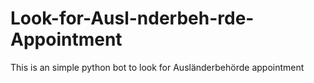 # Look-for-Ausl-nderbeh-rde-Appointment
This is an simple python bot to look for Ausländerbehörde appointment
